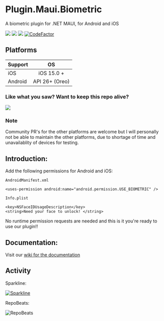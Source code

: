 # Plugin.Maui.Biometric

A biometric plugin for .NET MAUI, for Android and iOS 

<div>
   <a href="https://www.nuget.org/packages/Plugin.Maui.Biometric"><img src="https://img.shields.io/nuget/v/Plugin.Maui.Biometric?color=blue&logo=nuget"></a>
   <a href="https://www.nuget.org/packages/Plugin.Maui.Biometric"><img src="https://img.shields.io/nuget/dt/Plugin.Maui.Biometric.svg"></a>
   <a href="./LICENSE"><img src="https://img.shields.io/github/license/freakyali/plugin.maui.biometric"></a>
   <a href="https://www.codefactor.io/repository/github/freakyali/plugin.maui.biometric"><img src="https://www.codefactor.io/repository/github/freakyali/plugin.maui.biometric/badge" alt="CodeFactor" /></a>   
</div>


## Platforms

| Support       | OS            |
| ------------- |:-------------:|
| iOS             | iOS 15.0 + |
| Android    | API 26+ (Oreo) | 


### Like what you saw? Want to keep this repo alive?
[![](https://miro.medium.com/max/600/0*wrBJU05A3BULKcWA.gif)](https://www.buymeacoffee.com/FreakyAli)

### Note

Community PR's for the other platforms are welcome but I will personally not be able to maintain the other platforms, due to shortage of time and unavailablity of devices for testing.

## Introduction:

Add the following permissions for Android and iOS:

`AndroidManifest.xml`

    <uses-permission android:name="android.permission.USE_BIOMETRIC" />

`Info.plist`

    <key>NSFaceIDUsageDescription</key>
    <string>Need your face to unlock! </string>

No runtime permission requests are needed and this is it you're ready to use our plugin!!

## Documentation: 

Visit our [wiki for the documentation](https://github.com/FreakyAli/Plugin.Maui.Biometric/wiki)

## Activity 

Sparkline: 

[![Sparkline](https://stars.medv.io/FreakyAli/Plugin.Maui.Biometric.svg)](https://stars.medv.io/FreakyAli/Plugin.Maui.Biometric)

RepoBeats:

![RepoBeats](https://repobeats.axiom.co/api/embed/e3f0038f99b974cafcd3c67b7d90e1d55c17a2c8.svg "Repobeats analytics image")
